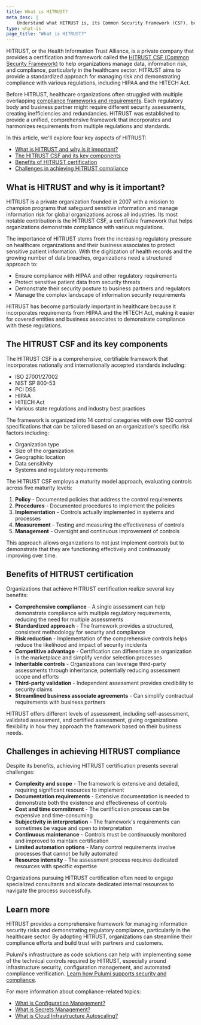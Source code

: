 ```yaml
---
title: What is HITRUST?
meta_desc: |
    Understand what HITRUST is, its Common Security Framework (CSF), benefits for healthcare organizations, and how it helps with regulatory compliance.
type: what-is
page_title: "What is HITRUST?"
---
```


HITRUST, or the Health Information Trust Alliance, is a private company that provides a certification and framework called the [HITRUST CSF (Common Security Framework)](https://hitrustalliance.net/hitrust-framework) to help organizations manage data, information risk, and compliance, particularly in the healthcare sector. HITRUST aims to provide a standardized approach for managing risk and demonstrating compliance with various regulations, including HIPAA and the HITECH Act.

Before HITRUST, healthcare organizations often struggled with multiple overlapping [compliance frameworks and requirements](/compliance). Each regulatory body and business partner might require different security assessments, creating inefficiencies and redundancies. HITRUST was established to provide a unified, comprehensive framework that incorporates and harmonizes requirements from multiple regulations and standards.

In this article, we'll explore four key aspects of HITRUST:

* [What is HITRUST and why is it important?](#what-is-hitrust-and-why-is-it-important)
* [The HITRUST CSF and its key components](#the-hitrust-csf-and-its-key-components)
* [Benefits of HITRUST certification](#benefits-of-hitrust-certification)
* [Challenges in achieving HITRUST compliance](#challenges-in-achieving-hitrust-compliance)

## What is HITRUST and why is it important?

HITRUST is a private organization founded in 2007 with a mission to champion programs that safeguard sensitive information and manage information risk for global organizations across all industries. Its most notable contribution is the HITRUST CSF, a certifiable framework that helps organizations demonstrate compliance with various regulations.

The importance of HITRUST stems from the increasing regulatory pressure on healthcare organizations and their business associates to protect sensitive patient information. With the digitization of health records and the growing number of data breaches, organizations need a structured approach to:

* Ensure compliance with HIPAA and other regulatory requirements
* Protect sensitive patient data from security threats
* Demonstrate their security posture to business partners and regulators
* Manage the complex landscape of information security requirements

HITRUST has become particularly important in healthcare because it incorporates requirements from HIPAA and the HITECH Act, making it easier for covered entities and business associates to demonstrate compliance with these regulations.

## The HITRUST CSF and its key components

The HITRUST CSF is a comprehensive, certifiable framework that incorporates nationally and internationally accepted standards including:

* ISO 27001/27002
* NIST SP 800-53
* PCI DSS
* HIPAA
* HITECH Act
* Various state regulations and industry best practices

The framework is organized into 14 control categories with over 150 control specifications that can be tailored based on an organization's specific risk factors including:

* Organization type
* Size of the organization
* Geographic location
* Data sensitivity
* Systems and regulatory requirements

The HITRUST CSF employs a maturity model approach, evaluating controls across five maturity levels:

1. **Policy** - Documented policies that address the control requirements
2. **Procedures** - Documented procedures to implement the policies
3. **Implementation** - Controls actually implemented in systems and processes
4. **Measurement** - Testing and measuring the effectiveness of controls
5. **Management** - Oversight and continuous improvement of controls

This approach allows organizations to not just implement controls but to demonstrate that they are functioning effectively and continuously improving over time.

## Benefits of HITRUST certification

Organizations that achieve HITRUST certification realize several key benefits:

* **Comprehensive compliance** - A single assessment can help demonstrate compliance with multiple regulatory requirements, reducing the need for multiple assessments
* **Standardized approach** - The framework provides a structured, consistent methodology for security and compliance
* **Risk reduction** - Implementation of the comprehensive controls helps reduce the likelihood and impact of security incidents
* **Competitive advantage** - Certification can differentiate an organization in the marketplace and simplify vendor selection processes
* **Inheritable controls** - Organizations can leverage third-party assessments through inheritance, potentially reducing assessment scope and efforts
* **Third-party validation** - Independent assessment provides credibility to security claims
* **Streamlined business associate agreements** - Can simplify contractual requirements with business partners

HITRUST offers different levels of assessment, including self-assessment, validated assessment, and certified assessment, giving organizations flexibility in how they approach the framework based on their business needs.

## Challenges in achieving HITRUST compliance

Despite its benefits, achieving HITRUST certification presents several challenges:

* **Complexity and scope** - The framework is extensive and detailed, requiring significant resources to implement
* **Documentation requirements** - Extensive documentation is needed to demonstrate both the existence and effectiveness of controls
* **Cost and time commitment** - The certification process can be expensive and time-consuming
* **Subjectivity in interpretation** - The framework's requirements can sometimes be vague and open to interpretation
* **Continuous maintenance** - Controls must be continuously monitored and improved to maintain certification
* **Limited automation options** - Many control requirements involve processes that cannot be fully automated
* **Resource intensity** - The assessment process requires dedicated resources with specific expertise

Organizations pursuing HITRUST certification often need to engage specialized consultants and allocate dedicated internal resources to navigate the process successfully.

## Learn more

HITRUST provides a comprehensive framework for managing information security risks and demonstrating regulatory compliance, particularly in the healthcare sector. By adopting HITRUST, organizations can streamline their compliance efforts and build trust with partners and customers.

Pulumi's infrastructure as code solutions can help with implementing some of the technical controls required by HITRUST, especially around infrastructure security, configuration management, and automated compliance verification. [Learn how Pulumi supports security and compliance](/docs/iac/using-pulumi/crossguard/).

For more information about compliance-related topics:

* [What is Configuration Management?](/what-is/what-is-configuration-management)
* [What is Secrets Management?](/what-is/what-is-secrets-management)
* [What is Cloud Infrastructure Autoscaling?](/what-is/what-is-cloud-infrastructure-autoscaling)
